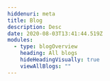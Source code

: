 ```yaml
---
hiddenuri: meta
title: Blog
description: Desc
date: 2020-08-03T13:41:44.519Z
modules:
  - type: blogOverview
    heading: All blogs
    hideHeadingVisually: true
    viewAllBlogs: ""
---
```

